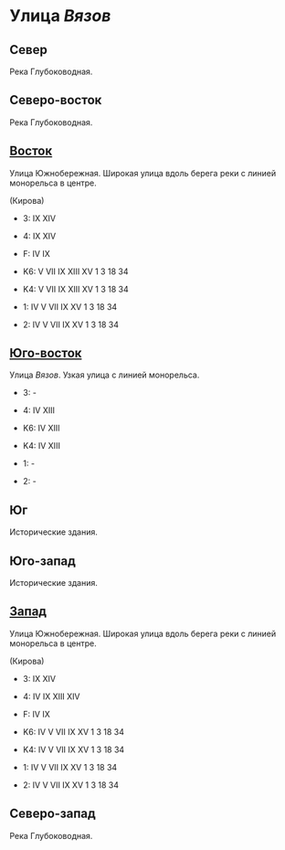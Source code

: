 # Улица *Вязов*

## Север

Река Глубоководная.

## Северо-восток

Река Глубоководная.

## [Восток](./525120.md)

Улица Южнобережная.
Широкая улица вдоль берега реки с линией монорельса в центре.

(Кирова)

* 3:    IX  XIV
* 4:    IX  XIV
* F:    IV  IX

* K6:   V   VII IX  XIII    XV
        1   3   18  34
* K4:   V   VII IX  XIII    XV
        1   3   18  34
* 1:    IV  V   VII IX  XV
        1   3   18  34
* 2:    IV  V   VII IX  XV
        1   3   18  34

## [Юго-восток](./525130.md)

Улица *Вязов*.
Узкая улица с линией монорельса.

* 3:    -
* 4:    IV  XIII

* K6:   IV  XIII
* K4:   IV  XIII
* 1:    -
* 2:    -

## Юг

Исторические здания.

## Юго-запад

Исторические здания.

## [Запад](./510120.md)

Улица Южнобережная.
Широкая улица вдоль берега реки с линией монорельса в центре.

(Кирова)

* 3:    IX  XIV
* 4:    IV  IX  XIII    XIV
* F:    IV  IX

* K6:   IV  V   VII IX  XV
        1   3   18  34
* K4:   IV  V   VII IX  XV
        1   3   18  34
* 1:    IV  V   VII IX  XV
        1   3   18  34
* 2:    IV  V   VII IX  XV
        1   3   18  34

## Северо-запад

Река Глубоководная.
